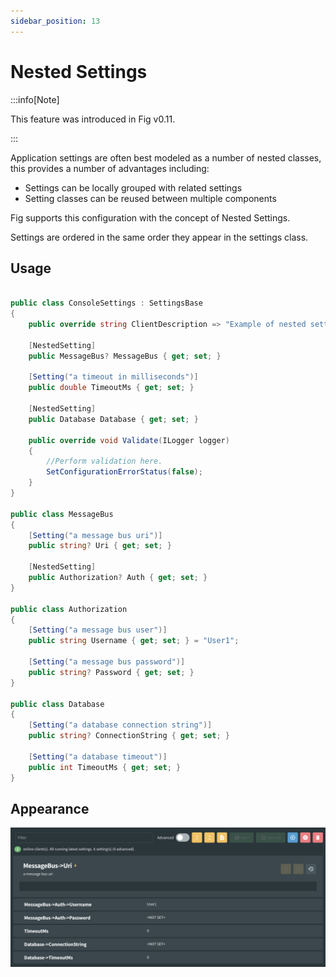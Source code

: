 ```yaml
---
sidebar_position: 13
---
```


# Nested Settings

:::info[Note]

This feature was introduced in Fig v0.11.

:::

Application settings are often best modeled as a number of nested classes, this provides a number of advantages including:

- Settings can be locally grouped with related settings
- Setting classes can be reused between multiple components

Fig supports this configuration with the concept of Nested Settings. 

Settings are ordered in the same order they appear in the settings class.

## Usage

```csharp

public class ConsoleSettings : SettingsBase
{
    public override string ClientDescription => "Example of nested settings";

    [NestedSetting]
    public MessageBus? MessageBus { get; set; }
    
    [Setting("a timeout in milliseconds")]
    public double TimeoutMs { get; set; }
    
    [NestedSetting]
    public Database Database { get; set; }

    public override void Validate(ILogger logger)
    {
        //Perform validation here.
        SetConfigurationErrorStatus(false);
    }
}

public class MessageBus
{
    [Setting("a message bus uri")]
    public string? Uri { get; set; }
    
    [NestedSetting]
    public Authorization? Auth { get; set; }
}

public class Authorization
{
    [Setting("a message bus user")]
    public string Username { get; set; } = "User1";
    
    [Setting("a message bus password")]
    public string? Password { get; set; }
}

public class Database
{
    [Setting("a database connection string")]
    public string? ConnectionString { get; set; }
    
    [Setting("a database timeout")]
    public int TimeoutMs { get; set; }
}

```

## Appearance

![Nested Settings](./img/nested-settings.png)